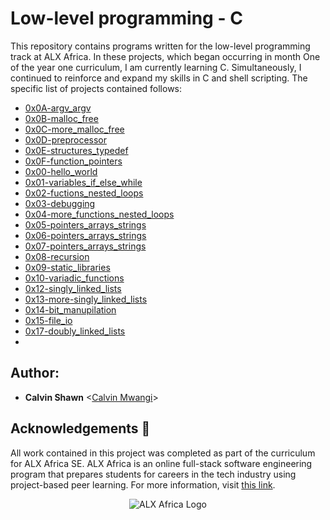 # Low-level programming - C

This repository contains programs written for the low-level programming track at ALX Africa. In these projects, which began occurring in month One of the year one curriculum, I am currently learning C.
Simultaneously, I continued to reinforce and expand my skills in C and shell scripting. The specific list of projects contained follows:

* [0x0A-argv_argv](./0x0A-argc_argv)
* [0x0B-malloc_free](./0x0B-malloc_free)
* [0x0C-more_malloc_free](./0x0C-more_malloc_free)
* [0x0D-preprocessor](./0x0D-preprocessor)
* [0x0E-structures_typedef](./0x0E-structures_typedef)
* [0x0F-function_pointers](./0x0F-function_pointers)
* [0x00-hello_world](./0x00-hello_world)
* [0x01-variables_if_else_while](./0x01-variables_if_else_while)
* [0x02-fuctions_nested_loops](./0x02-fuctions_nested_loops)
* [0x03-debugging](./0x03-debugging)
* [0x04-more_functions_nested_loops](./0x04-more_functions_nested_loops)
* [0x05-pointers_arrays_strings](./0x05-pointers_arrays_strings)
* [0x06-pointers_arrays_strings](./0x06-pointers_arrays_strings)
* [0x07-pointers_arrays_strings](./0x07-pointers_arrays_strings)
* [0x08-recursion](./0x08-recursion)
* [0x09-static_libraries](./0x09-static_libraries)
* [0x10-variadic_functions](./0x10-variadic_functions)
* [0x12-singly_linked_lists](./0x12-singly_linked_lists)
* [0x13-more-singly_linked_lists](./0x13-more-singly_linked_lists)
* [0x14-bit_manupilation](./0x14-bit_manupilation)
* [0x15-file_io](./0x15-file_io)
* [0x17-doubly_linked_lists](./0x17-doubly_linked_lists)
* 


## Author:
* **Calvin Shawn** <[Calvin Mwangi](https://github.com/MuneneCalvin)>

## Acknowledgements :pray:

All work contained in this project was completed as part of the curriculum for ALX Africa SE. ALX Africa is an online full-stack software engineering program that prepares students for careers in the tech industry using project-based peer learning. For more information, visit [this link](https://www.alxafrica.com//).


<p align="center">
  <img src="http://www.alxafrica.com/wp-content/uploads/2022/01/header-logo.png"
    alt="ALX Africa Logo"
  >
  </p>
